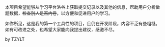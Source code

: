本项目希望能够从学习平台洛谷上获取提交记录以及其他的信息，帮助用户分析做题数据，~~检查别人是否内卷~~，以方便和促进用户的学习。

如你所见，这是我的第一个工具性的项目，且仍在开发阶段，内容不乏有些粗糙。如有可改进之处，也希望大家能向我提出建议，感激不尽。

by TZYLT